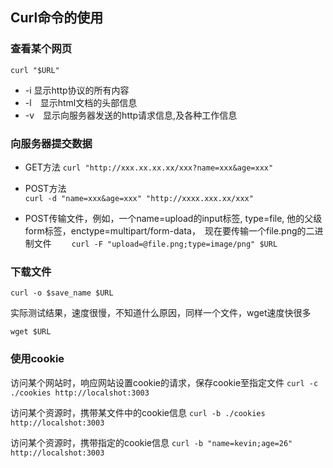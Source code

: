 Curl命令的使用
----------

### 查看某个网页

    curl "$URL"

+ -i 显示http协议的所有内容
+ -l　显示html文档的头部信息
+ -v　显示向服务器发送的http请求信息,及各种工作信息

### 向服务器提交数据  

+ GET方法
    `curl "http://xxx.xx.xx.xx/xxx?name=xxx&age=xxx"`

+ POST方法   
    `curl -d "name=xxx&age=xxx" "http://xxxx.xxx.xx/xxx"`
    
+ POST传输文件，例如，一个name=upload的input标签, type=file, 他的父级form标签，enctype=multipart/form-data，　现在要传输一个file.png的二进制文件　　
    `curl -F "upload=@file.png;type=image/png" $URL`

### 下载文件　　

    curl -o $save_name $URL

实际测试结果，速度很慢，不知道什么原因，同样一个文件，wget速度快很多

    wget $URL

### 使用cookie

访问某个网站时，响应网站设置cookie的请求，保存cookie至指定文件
    `curl -c ./cookies http://localshot:3003`

访问某个资源时，携带某文件中的cookie信息
    `curl -b ./cookies http://localshot:3003`

访问某个资源时，携带指定的cookie信息
    `curl -b "name=kevin;age=26" http://localshot:3003`